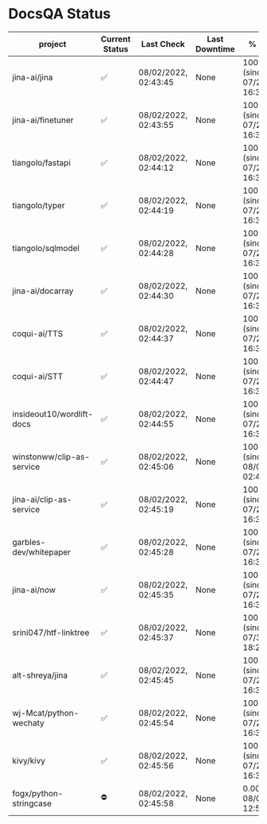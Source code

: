 # DocsQA Status

|         project         |Current Status|     Last Check     |Last Downtime|              % Uptime              |
|-------------------------|--------------|--------------------|-------------|------------------------------------|
|jina-ai/jina             |✅            |08/02/2022, 02:43:45|None         |100.000 (since 07/29/2022, 16:38:18)|
|jina-ai/finetuner        |✅            |08/02/2022, 02:43:55|None         |100.000 (since 07/29/2022, 16:38:18)|
|tiangolo/fastapi         |✅            |08/02/2022, 02:44:12|None         |100.000 (since 07/29/2022, 16:38:18)|
|tiangolo/typer           |✅            |08/02/2022, 02:44:19|None         |100.000 (since 07/29/2022, 16:38:18)|
|tiangolo/sqlmodel        |✅            |08/02/2022, 02:44:28|None         |100.000 (since 07/29/2022, 16:38:18)|
|jina-ai/docarray         |✅            |08/02/2022, 02:44:30|None         |100.000 (since 07/29/2022, 16:38:18)|
|coqui-ai/TTS             |✅            |08/02/2022, 02:44:37|None         |100.000 (since 07/29/2022, 16:38:18)|
|coqui-ai/STT             |✅            |08/02/2022, 02:44:47|None         |100.000 (since 07/29/2022, 16:38:18)|
|insideout10/wordlift-docs|✅            |08/02/2022, 02:44:55|None         |100.000 (since 07/29/2022, 16:38:18)|
|winstonww/clip-as-service|✅            |08/02/2022, 02:45:06|None         |100.000 (since 08/01/2022, 02:40:51)|
|jina-ai/clip-as-service  |✅            |08/02/2022, 02:45:19|None         |100.000 (since 07/29/2022, 16:38:18)|
|garbles-dev/whitepaper   |✅            |08/02/2022, 02:45:28|None         |100.000 (since 07/29/2022, 16:38:18)|
|jina-ai/now              |✅            |08/02/2022, 02:45:35|None         |100.000 (since 07/29/2022, 16:38:18)|
|srini047/htf-linktree    |✅            |08/02/2022, 02:45:37|None         |100.000 (since 07/31/2022, 18:29:28)|
|alt-shreya/jina          |✅            |08/02/2022, 02:45:45|None         |100.000 (since 07/29/2022, 16:38:18)|
|wj-Mcat/python-wechaty   |✅            |08/02/2022, 02:45:54|None         |100.000 (since 07/29/2022, 16:38:18)|
|kivy/kivy                |✅            |08/02/2022, 02:45:56|None         |100.000 (since 07/29/2022, 16:38:18)|
|fogx/python-stringcase   |⛔️           |08/02/2022, 02:45:58|None         |0.000 (since 08/01/2022, 12:54:44)  |
